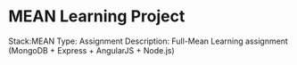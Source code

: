 # MEAN Learning Project
Stack:MEAN
Type: Assignment
Description: Full-Mean Learning assignment (MongoDB + Express + AngularJS + Node.js)
